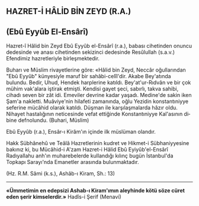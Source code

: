 ## HAZRET-İ HÂLİD BİN ZEYD (R.A.)

## (Ebû Eyyûb El-Ensârî)

Hazret-î Hâlid bin Zeyd Ebû Eyyûb el-Ensârî (r.a.), babası cihetinden onuncu dedesinde ve anası cihetinden sekizinci dedesinde Resûlul­lah (s.a.v.) Efendimiz hazretleriyle birleşmekte­dir.

Buharı ve Müslim rivayetlerine göre: «Hâlid bin Zeyd, Neccâr oğullarından "Ebû Eyyûb" künyesiyle maruf bir sahâbi-celîl'dir. Akabe Bey'atında bulundu. Bedir, Uhud, Hendek harplerine katıldı. Bey'at'ur-Rıdvân ve bir çok mühim vak'alara iştirak etmişti. Kendisi gayet şeci, sabırlı, takva sahibi, cihadı seven bir zât idi. Emeviler devrine kadar yaşadı. Medine'de sakin iken Şam'a nakletti. Muâviye'nin hilafeti zamanında, oğlu Yezidin konstantıniyye seferine mücâhid olarak katıldı. Düşman ile karşılaşma­larda hâzır oldu. Nihayet hastalığının neticesin­de vefat ettiğinde Konstantıniyye Kal'asının di­bine defnolundu. (Buhari, Müslim)

Ebû Eyyûb (r.a.), Ensâr-ı Kirâm'ın içinde ilk müslüman olandır.

Hakk Sübhânehû ve Teâlâ Hazretlerinin kud­ret ve Hikmet-i Sübhaniyyesine bakınız ki, bu Mücâhid-i A'zam Hazret-i Hâlid Ebû Eyiyûb'el-Ensârî Radıyallahu anh'ın muharebelerde kullandığı kılınç bugün İstanbul'da Topkapı Sarayı'nda Emanetler arasında bulunmaktadır.

(Hz. R.M. Sâmi (k.s.), Ashâb-ı Kiram, Sh.: 13)

<hr>

**«Ümmetimin en edepsizi Ashab-ı Kiram'ımın aleyhinde kötü söze cüret eden şerir kimselerdir.»** Hadîs-i Şerif (Menavi)
